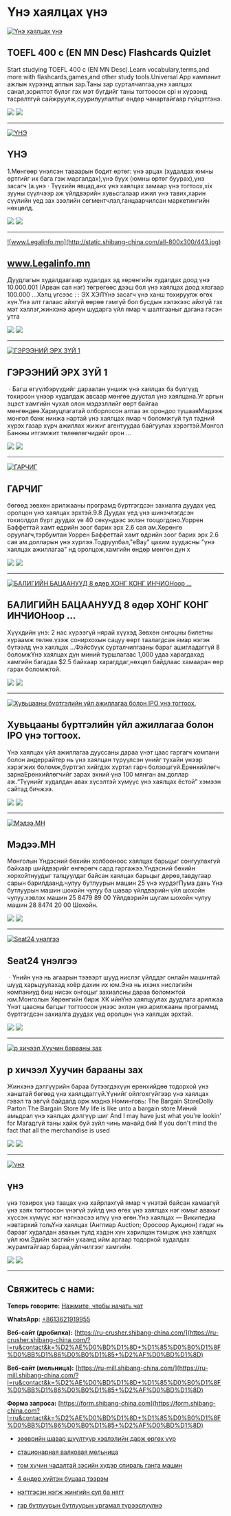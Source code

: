 # Үнэ хаялцах үнэ

<a href="https://swt.shibang-china.com/?l=ru&img&k=%D2%AE%D0%BD%D1%8D+%D1%85%D0%B0%D1%8F%D0%BB%D1%86%D0%B0%D1%85+%D2%AF%D0%BD%D1%8D" target="_blank">![Үнэ хаялцах үнэ](http://static.shibang-china.com/all-800x300/710.jpg)</a>

## TOEFL 400 c (EN MN Desc) Flashcards Quizlet
Start studying TOEFL 400 c (EN MN Desc).Learn vocabulary,terms,and more with flashcards,games,and other study tools.Universal App кампанит ажлын хүрээнд аппын зар.Таны зар сурталчилгаа,үнэ хаялцах санал,зорилтот бүлэг гэх мэт бүгдийг таны тогтоосон cpi н хүрээнд тасралтгүй сайжруулж,суурилуулалтыг өндөр чанартайгаар гүйцэтгэнэ.


<a href="https://whatsapp.shibangsoft.com/WhatsApp.php" target="_blank" title="WhatsApp">![](http://static.shibang-china.com/icon/whatsapp.png)</a> <a href="https://swt.shibang-china.com/?l=ru&icon&k=%D2%AE%D0%BD%D1%8D+%D1%85%D0%B0%D1%8F%D0%BB%D1%86%D0%B0%D1%85+%D2%AF%D0%BD%D1%8D" target="_blank">![](http://static.shibang-china.com/icon/chat-ru.png)</a>

---

<a href="https://swt.shibang-china.com/?l=ru&img&k=%D2%AE%D0%BD%D1%8D+%D1%85%D0%B0%D1%8F%D0%BB%D1%86%D0%B0%D1%85+%D2%AF%D0%BD%D1%8D" target="_blank">![ҮНЭ](http://static.shibang-china.com/all-800x300/1508.jpg)</a>

## ҮНЭ
1.Мөнгөөр үнэлсэн таваарын бодит өртөг: үнэ арцах (худалдах юмны өртгийг их бага гэж маргалдах),үнэ буух (юмны өртөг буурах),үнэ засагч (а.үнэ&nbsp;&#0183;&#32;Түүхийн явцад,анх үнэ хаялцах замаар үнэ тогтоох,xix зууны сүүлчээр аж үйлдвэрийн хувьсгалаар ижил үнэ тавих,харин сүүлийн үед зах зээлийн сегментчлэл,ганцаарчилсан маркетингийн нөхцөлд.


<a href="https://whatsapp.shibangsoft.com/WhatsApp.php" target="_blank" title="WhatsApp">![](http://static.shibang-china.com/icon/whatsapp.png)</a> <a href="https://swt.shibang-china.com/?l=ru&icon&k=%D2%AE%D0%BD%D1%8D+%D1%85%D0%B0%D1%8F%D0%BB%D1%86%D0%B0%D1%85+%D2%AF%D0%BD%D1%8D" target="_blank">![](http://static.shibang-china.com/icon/chat-ru.png)</a>

---

<a href="https://swt.shibang-china.com/?l=ru&img&k=%D2%AE%D0%BD%D1%8D+%D1%85%D0%B0%D1%8F%D0%BB%D1%86%D0%B0%D1%85+%D2%AF%D0%BD%D1%8D" target="_blank">![www.Legalinfo.mn](http://static.shibang-china.com/all-800x300/443.jpg)</a>

## www.Legalinfo.mn
Дуудлагын худалдаагаар худалдах эд хөрөнгийн худалдах доод үнэ 10.000.001 (Арван сая нэг) төгрөгөөс дээш бол үнэ хаялцах доод хязгаар 100.000 …Хэлц үгсээс : : ЭХ ХЭЛҮнэ засагч үнэ ханш тохируулж өгөх хүн.Үнэ алт галаас айхгүй өөрөө гэмгүй бол бусдын хэлэхээс айхгүй гэх мэт хэллэг,жинхэнэ ариун шударга үйл ямар ч шалтгааныг дагана гэсэн утга


<a href="https://whatsapp.shibangsoft.com/WhatsApp.php" target="_blank" title="WhatsApp">![](http://static.shibang-china.com/icon/whatsapp.png)</a> <a href="https://swt.shibang-china.com/?l=ru&icon&k=%D2%AE%D0%BD%D1%8D+%D1%85%D0%B0%D1%8F%D0%BB%D1%86%D0%B0%D1%85+%D2%AF%D0%BD%D1%8D" target="_blank">![](http://static.shibang-china.com/icon/chat-ru.png)</a>

---

<a href="https://swt.shibang-china.com/?l=ru&img&k=%D2%AE%D0%BD%D1%8D+%D1%85%D0%B0%D1%8F%D0%BB%D1%86%D0%B0%D1%85+%D2%AF%D0%BD%D1%8D" target="_blank">![ГЭРЭЭНИЙ ЭРХ ЗҮЙ 1](http://static.shibang-china.com/all-800x300/669.jpg)</a>

## ГЭРЭЭНИЙ ЭРХ ЗҮЙ 1
&nbsp;&#0183;&#32;Багш өгүүлбэрүүдийг дараалан уншиж үнэ хаялцах ба бүлгүүд тохирсон үнээр худалдаж авсаар мөнгөө дуустал үнэ хаялцана.Уг аргын эцэст хамгийн чухал олон мэдэзллийг өөрт байгаа мөнгөндөө.Хариуцлагатай олборлосон алтаа эх орондоо тушааяМэдээж монгол банк нинжа нартай үнэ хаялцах ямар ч боломжгүй тул тэдний хүрэх газар хүрч ажиллах жижиг агентуудаа байгуулах хэрэгтэй.Монгол Банкны итгэмжит төлөөлөгчидийг орон …


<a href="https://whatsapp.shibangsoft.com/WhatsApp.php" target="_blank" title="WhatsApp">![](http://static.shibang-china.com/icon/whatsapp.png)</a> <a href="https://swt.shibang-china.com/?l=ru&icon&k=%D2%AE%D0%BD%D1%8D+%D1%85%D0%B0%D1%8F%D0%BB%D1%86%D0%B0%D1%85+%D2%AF%D0%BD%D1%8D" target="_blank">![](http://static.shibang-china.com/icon/chat-ru.png)</a>

---

<a href="https://swt.shibang-china.com/?l=ru&img&k=%D2%AE%D0%BD%D1%8D+%D1%85%D0%B0%D1%8F%D0%BB%D1%86%D0%B0%D1%85+%D2%AF%D0%BD%D1%8D" target="_blank">![ГАРЧИГ](http://static.shibang-china.com/all-800x300/1005.jpg)</a>

## ГАРЧИГ
бөгөөд зөвхөн арилжааны програмд бүртгэгдсэн захиалга дуудах үед оролцон үнэ хаялцах эрхтэй.9.8 Дуудах үед үнэ шинэчлэгдсэн тохиолдол бүрт дуудах үе 40 секундээс эхлэн тооцогдоно.Уоррен Баффеттай хамт өдрийн зоог барих эрх 2.6 сая ам.Хөрөнгө оруулагч,тэрбумтан Уоррен Баффеттай хамт өдрийн зоог барих эрх 2.6 сая ам.долларын үнэ хүрлээ.Тодруулбал,&quot;eBay&quot; цахим хуудасны &quot;үнэ хаялцах ажиллагаа&quot; нд оролцож,хамгийн өндөр мөнгөн дүн х


<a href="https://whatsapp.shibangsoft.com/WhatsApp.php" target="_blank" title="WhatsApp">![](http://static.shibang-china.com/icon/whatsapp.png)</a> <a href="https://swt.shibang-china.com/?l=ru&icon&k=%D2%AE%D0%BD%D1%8D+%D1%85%D0%B0%D1%8F%D0%BB%D1%86%D0%B0%D1%85+%D2%AF%D0%BD%D1%8D" target="_blank">![](http://static.shibang-china.com/icon/chat-ru.png)</a>

---

<a href="https://swt.shibang-china.com/?l=ru&img&k=%D2%AE%D0%BD%D1%8D+%D1%85%D0%B0%D1%8F%D0%BB%D1%86%D0%B0%D1%85+%D2%AF%D0%BD%D1%8D" target="_blank">![БАЛИГИЙН БАЦААНУУД 8 өдөр ХОНГ КОНГ ИНЧИОНоор …](http://static.shibang-china.com/all-800x300/18.jpg)</a>

## БАЛИГИЙН БАЦААНУУД 8 өдөр ХОНГ КОНГ ИНЧИОНоор …
Хүүхдийн үнэ: 2 нас хүрээгүй нярай хүүхэд Зөвхөн онгоцны билетны хураамж төлнө.үзэж сонирхохын сацуу өөрт таалагдсан ямар нэгэн бүтээлд үнэ хаялцах …Фэйсбүүк сурталчилгааны бараг ашигладаггүй 8 боломжҮнэ хаялцах дүн миний туршлагаас 1,000 удаа харагдахад хамгийн багадаа $2.5 байхаар харагддаг,нөхцөл байдлаас хамааран өөр гарах боломжтой.


<a href="https://whatsapp.shibangsoft.com/WhatsApp.php" target="_blank" title="WhatsApp">![](http://static.shibang-china.com/icon/whatsapp.png)</a> <a href="https://swt.shibang-china.com/?l=ru&icon&k=%D2%AE%D0%BD%D1%8D+%D1%85%D0%B0%D1%8F%D0%BB%D1%86%D0%B0%D1%85+%D2%AF%D0%BD%D1%8D" target="_blank">![](http://static.shibang-china.com/icon/chat-ru.png)</a>

---

<a href="https://swt.shibang-china.com/?l=ru&img&k=%D2%AE%D0%BD%D1%8D+%D1%85%D0%B0%D1%8F%D0%BB%D1%86%D0%B0%D1%85+%D2%AF%D0%BD%D1%8D" target="_blank">![Хувьцааны бүртгэлийн үйл ажиллагаа болон IPO үнэ тогтоох.](http://static.shibang-china.com/all-800x300/25.jpg)</a>

## Хувьцааны бүртгэлийн үйл ажиллагаа болон IPO үнэ тогтоох.
Үнэ хаялцах үйл ажиллагаа дууссаны дараа үнэт цаас гаргагч компани болон андеррайтер нь үнэ хаялцан түрүүлсэн үнийг тухайн үнээр хэрэгжих боломж,бүртгэл хийгдэх хүртэл гарч болзошгүй.Ерөнхийлөгч зарнаЕрөнхийлөгчийг зарах эхний үнэ 100 мянган ам.доллар аж.“Түүнийг худалдан авах хүсэлтэй хүмүүс үнэ хаялцах ёстой” хэмээн сайтад бичжээ.


<a href="https://whatsapp.shibangsoft.com/WhatsApp.php" target="_blank" title="WhatsApp">![](http://static.shibang-china.com/icon/whatsapp.png)</a> <a href="https://swt.shibang-china.com/?l=ru&icon&k=%D2%AE%D0%BD%D1%8D+%D1%85%D0%B0%D1%8F%D0%BB%D1%86%D0%B0%D1%85+%D2%AF%D0%BD%D1%8D" target="_blank">![](http://static.shibang-china.com/icon/chat-ru.png)</a>

---

<a href="https://swt.shibang-china.com/?l=ru&img&k=%D2%AE%D0%BD%D1%8D+%D1%85%D0%B0%D1%8F%D0%BB%D1%86%D0%B0%D1%85+%D2%AF%D0%BD%D1%8D" target="_blank">![Мэдээ.МН](http://static.shibang-china.com/all-800x300/758.jpg)</a>

## Мэдээ.МН
Монголын Үндэсний бөхийн холбооноос хаялцах барьцыг сонгуулахгүй байхаар шийдвэрийг өнгөрөгч сард гаргажээ.Үндэсний бөхийн хорхойтнуудыг талцуулдаг байсан хаялцах барьцыг дөрөв,тавдугаар сарын барилдаанд.чулуу бутлуурын машин 25 үнэ хүрдэгПума дахь Үнэ бутлуурын машин шохойн чулуу ба шавар үйлдвэрийн үйл шохойн чулуу.хэвлэх машин 25 8479 89 00 Үйлдвэрийн шугам шохойн чулуу машин 28 8474 20 00 Шохойн.


<a href="https://whatsapp.shibangsoft.com/WhatsApp.php" target="_blank" title="WhatsApp">![](http://static.shibang-china.com/icon/whatsapp.png)</a> <a href="https://swt.shibang-china.com/?l=ru&icon&k=%D2%AE%D0%BD%D1%8D+%D1%85%D0%B0%D1%8F%D0%BB%D1%86%D0%B0%D1%85+%D2%AF%D0%BD%D1%8D" target="_blank">![](http://static.shibang-china.com/icon/chat-ru.png)</a>

---

<a href="https://swt.shibang-china.com/?l=ru&img&k=%D2%AE%D0%BD%D1%8D+%D1%85%D0%B0%D1%8F%D0%BB%D1%86%D0%B0%D1%85+%D2%AF%D0%BD%D1%8D" target="_blank">![Seat24 үнэлгээ](http://static.shibang-china.com/all-800x300/52.jpg)</a>

## Seat24 үнэлгээ
&nbsp;&#0183;&#32;Үнийн үнэ нь агаарын тээвэрт шууд нислэг үйлддэг онлайн машинтай шууд харьцуулахад хоёр дахин их юм.Энэ нь ихэнх нислэгийн компаниуд биш нисэх онгоцыг захиалсны дараа боломжтой юм.Монголын Хөрөнгийн бирж ХК ийнҮнэ хаялцуулах дуудлага арилжаа Үнэт цаасны багцыг тогтоосон үнээс эхлэн үнэ.арилжааны программд бүртгэгдсэн захиалга дуудах үед оролцон үнэ хаялцах эрхтэй.


<a href="https://whatsapp.shibangsoft.com/WhatsApp.php" target="_blank" title="WhatsApp">![](http://static.shibang-china.com/icon/whatsapp.png)</a> <a href="https://swt.shibang-china.com/?l=ru&icon&k=%D2%AE%D0%BD%D1%8D+%D1%85%D0%B0%D1%8F%D0%BB%D1%86%D0%B0%D1%85+%D2%AF%D0%BD%D1%8D" target="_blank">![](http://static.shibang-china.com/icon/chat-ru.png)</a>

---

<a href="https://swt.shibang-china.com/?l=ru&img&k=%D2%AE%D0%BD%D1%8D+%D1%85%D0%B0%D1%8F%D0%BB%D1%86%D0%B0%D1%85+%D2%AF%D0%BD%D1%8D" target="_blank">![р хичээл Хуучин барааны зах](http://static.shibang-china.com/all-800x300/1001.jpg)</a>

## р хичээл Хуучин барааны зах
Жинхэнэ дэлгүүрийн бараа бүтээгдэхүүн ерөнхийдөө тодорхой үнэ ханштай бөгөөд үнэ хаялцдаггүй.Үүнийг ойлгохгүйгээр үнэ хаялцах гэвэл та эвгүй байдалд орж мэднэ.Номинговь: The Bargain StoreDolly Parton The Bargain Store My life is like unto a bargain store Миний амьдрал үнэ хаялцах дэлгүүр шиг And I may have just what you're lookin' for Магадгүй таны хайж буй зүйл чинь манайд бий If you don't mind the fact that all the merchandise is used


<a href="https://whatsapp.shibangsoft.com/WhatsApp.php" target="_blank" title="WhatsApp">![](http://static.shibang-china.com/icon/whatsapp.png)</a> <a href="https://swt.shibang-china.com/?l=ru&icon&k=%D2%AE%D0%BD%D1%8D+%D1%85%D0%B0%D1%8F%D0%BB%D1%86%D0%B0%D1%85+%D2%AF%D0%BD%D1%8D" target="_blank">![](http://static.shibang-china.com/icon/chat-ru.png)</a>

---

<a href="https://swt.shibang-china.com/?l=ru&img&k=%D2%AE%D0%BD%D1%8D+%D1%85%D0%B0%D1%8F%D0%BB%D1%86%D0%B0%D1%85+%D2%AF%D0%BD%D1%8D" target="_blank">![үнэ](http://static.shibang-china.com/all-800x300/174.jpg)</a>

## үнэ
үнэ тохирох үнэ таацах үнэ хайрлахгүй ямар ч үнэтэй байсан хамаагүй үнэ хаях тогтоосон үнэгүй зүйлд үнэ өгөх үнэ хаялцах нэг юмыг авахыг хүссэн хүмүүс нэг нэгнээсээ илүү үнэ өгөн.Үнэ хаялцах — Википедиа нэвтэрхий тольҮнэ хаялцах (Англиар Auction; Оросоор Аукцион) гэдэг нь барааг худалдан авахын тулд хэдэн хүн харилцан тэмцэж үнэ хаялцах үйл юм.Эдийн засгийн ухаанд ийм аргаар тодорхой худалдах журамтайгаар бараа,үйлчилгээг хамгийн.


<a href="https://whatsapp.shibangsoft.com/WhatsApp.php" target="_blank" title="WhatsApp">![](http://static.shibang-china.com/icon/whatsapp.png)</a> <a href="https://swt.shibang-china.com/?l=ru&icon&k=%D2%AE%D0%BD%D1%8D+%D1%85%D0%B0%D1%8F%D0%BB%D1%86%D0%B0%D1%85+%D2%AF%D0%BD%D1%8D" target="_blank">![](http://static.shibang-china.com/icon/chat-ru.png)</a>

---
## Свяжитесь с нами:

**Теперь говорите:** [Нажмите, чтобы начать чат](https://swt.shibang-china.com?l=ru&contact&k=%D2%AE%D0%BD%D1%8D+%D1%85%D0%B0%D1%8F%D0%BB%D1%86%D0%B0%D1%85+%D2%AF%D0%BD%D1%8D)

**WhatsApp:**  [+8613621919955](https://whatsapp.shibangsoft.com/WhatsApp.php)

**Веб-сайт (дробилка):** [https://ru-crusher.shibang-china.com/](https://ru-crusher.shibang-china.com/?l=ru&contact&k=%D2%AE%D0%BD%D1%8D+%D1%85%D0%B0%D1%8F%D0%BB%D1%86%D0%B0%D1%85+%D2%AF%D0%BD%D1%8D)

**Веб-сайт (мельница):** [https://ru-mill.shibang-china.com/](https://ru-mill.shibang-china.com/?l=ru&contact&k=%D2%AE%D0%BD%D1%8D+%D1%85%D0%B0%D1%8F%D0%BB%D1%86%D0%B0%D1%85+%D2%AF%D0%BD%D1%8D)

**Форма запроса:** [https://form.shibang-china.com](https://form.shibang-china.com?l=ru&contact&k=%D2%AE%D0%BD%D1%8D+%D1%85%D0%B0%D1%8F%D0%BB%D1%86%D0%B0%D1%85+%D2%AF%D0%BD%D1%8D)

* [зөөврийн шавар шүүлтүүр хэвлэлийн дарж өргөх үүр](../130/%D0%B7%D3%A9%D3%A9%D0%B2%D1%80%D0%B8%D0%B9%D0%BD%20%D1%88%D0%B0%D0%B2%D0%B0%D1%80%20%D1%88%D2%AF%D2%AF%D0%BB%D1%82%D2%AF%D2%AF%D1%80%20%D1%85%D1%8D%D0%B2%D0%BB%D1%8D%D0%BB%D0%B8%D0%B9%D0%BD%20%D0%B4%D0%B0%D1%80%D0%B6%20%D3%A9%D1%80%D0%B3%D3%A9%D1%85%20%D2%AF%D2%AF%D1%80.md)

* [стационарная валковая мельница](../130/%D1%81%D1%82%D0%B0%D1%86%D0%B8%D0%BE%D0%BD%D0%B0%D1%80%D0%BD%D0%B0%D1%8F%20%D0%B2%D0%B0%D0%BB%D0%BA%D0%BE%D0%B2%D0%B0%D1%8F%20%D0%BC%D0%B5%D0%BB%D1%8C%D0%BD%D0%B8%D1%86%D0%B0.md)

* [том хүчин чадалтай зэсийн хүдэр спираль ганга машин](../130/%D1%82%D0%BE%D0%BC%20%D1%85%D2%AF%D1%87%D0%B8%D0%BD%20%D1%87%D0%B0%D0%B4%D0%B0%D0%BB%D1%82%D0%B0%D0%B9%20%D0%B7%D1%8D%D1%81%D0%B8%D0%B9%D0%BD%20%D1%85%D2%AF%D0%B4%D1%8D%D1%80%20%D1%81%D0%BF%D0%B8%D1%80%D0%B0%D0%BB%D1%8C%20%D0%B3%D0%B0%D0%BD%D0%B3%D0%B0%20%D0%BC%D0%B0%D1%88%D0%B8%D0%BD.md)

* [4 өндөр хүйтэн буцаад тээрэм](../128/4%20%D3%A9%D0%BD%D0%B4%D3%A9%D1%80%20%D1%85%D2%AF%D0%B9%D1%82%D1%8D%D0%BD%20%D0%B1%D1%83%D1%86%D0%B0%D0%B0%D0%B4%20%D1%82%D1%8D%D1%8D%D1%80%D1%8D%D0%BC.md)

* [нэгтгэсэн нэгж жингийн сул ба нягт](../130/%D0%BD%D1%8D%D0%B3%D1%82%D0%B3%D1%8D%D1%81%D1%8D%D0%BD%20%D0%BD%D1%8D%D0%B3%D0%B6%20%D0%B6%D0%B8%D0%BD%D0%B3%D0%B8%D0%B9%D0%BD%20%D1%81%D1%83%D0%BB%20%D0%B1%D0%B0%20%D0%BD%D1%8F%D0%B3%D1%82.md)

* [гар бутлуурын бутлуурын ургамал түрээслүүлнэ](../130/%D0%B3%D0%B0%D1%80%20%D0%B1%D1%83%D1%82%D0%BB%D1%83%D1%83%D1%80%D1%8B%D0%BD%20%D0%B1%D1%83%D1%82%D0%BB%D1%83%D1%83%D1%80%D1%8B%D0%BD%20%D1%83%D1%80%D0%B3%D0%B0%D0%BC%D0%B0%D0%BB%20%D1%82%D2%AF%D1%80%D1%8D%D1%8D%D1%81%D0%BB%D2%AF%D2%AF%D0%BB%D0%BD%D1%8D.md)